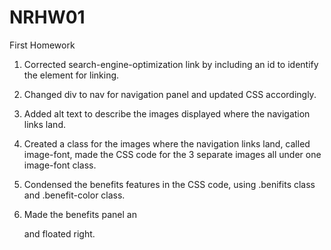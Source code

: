 # NRHW01
First Homework

1. Corrected search-engine-optimization link by including an id to identify the element for linking.

2. Changed div to nav for navigation panel and updated CSS accordingly.

3. Added alt text to describe the images displayed where the navigation links land.

4. Created a class for the images where the navigation links land, called image-font, made the CSS code for the 3 separate images all under one image-font class. 

5. Condensed the benefits features in the CSS code, using .benifits class and .benefit-color class. 

6. Made the benefits panel an <aside> and floated right. 

